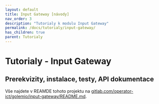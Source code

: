 ```yaml
---
layout: default
title: Input Gateway [návody]
nav_order: 3
description: "Tutorialy k modulu Input Gateway"
permalink: /docs/tutorialy/input-gateway/
has_children: true
parent: Tutorialy
---
```


# Tutorialy - Input Gateway

## Prerekvizity, instalace, testy, API dokumentace

Vše najdete v REAMDE tohoto projektu na [gitlab.com/operator-ict/golemio/input-gateway/README.md](//gitlab.com/operator-ict/golemio/input-gateway/README.md).